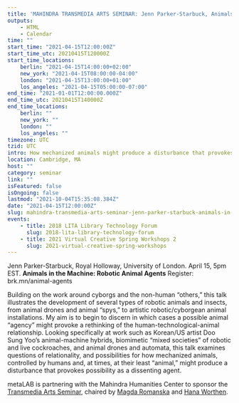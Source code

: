 ```yaml
---
title: 'MAHINDRA TRANSMEDIA ARTS SEMINAR: Jenn Parker-Starbuck, Animals in the Machine: Robotic Animal Agents'
outputs:
    - HTML
    - Calendar
time: ""
start_time: "2021-04-15T12:00:00Z"
start_time_utc: 20210415T120000Z
start_time_locations:
    berlin: "2021-04-15T14:00:00+02:00"
    new_york: "2021-04-15T08:00:00-04:00"
    london: "2021-04-15T13:00:00+01:00"
    los_angeles: "2021-04-15T05:00:00-07:00"
end_time: "2021-01-01T12:00:00.000Z"
end_time_utc: 20210415T140000Z
end_time_locations:
    berlin: ""
    new_york: ""
    london: ""
    los_angeles: ""
timezone: UTC
tzid: UTC
intro: How mechanized animals might produce a disturbance that provokes possibility.
location: Cambridge, MA
host: ""
category: seminar
link: ""
isFeatured: false
isOngoing: false
lastmod: "2021-10-04T15:35:08.384Z"
date: "2021-04-15T12:00:00Z"
slug: mahindra-transmedia-arts-seminar-jenn-parker-starbuck-animals-in-the-machine-robotic-animal-agents
events:
    - title: 2018 LITA Library Technology Forum
      slug: 2018-lita-library-technology-forum
    - title: 2021 Virtual Creative Spring Workshops 2
      slug: 2021-virtual-creative-spring-workshops
---
```

Jenn Parker-Starbuck, Royal Holloway, University of London. April 15, 5pm EST.
**Animals in the Machine: Robotic Animal Agents**
Register:  brk.mn/animal-agents

Building on the work around cyborgs and the non-human “others,” this talk illustrates the development of several types of robotic animals and insects, from animal drones and animal “spys,” to artistic robotic/cyborgean animal installations. My aim is to begin to discern in which cases a possible animal “agency” might provoke a rethinking of the human-technological-animal relationship. Looking specifically at work such as Korean/US artist Doo Sung Yoo’s animal-machine hybrids, biomimetic “mixed societies” of robotic and live cockroaches, and animal drones and automata, this talk examines questions of relationality, and possibilities for how mechanized animals, controlled by humans and, at times, at their least “animal,” might produce a disturbance that provokes possibility as a dissenting agent.

metaLAB is partnering with the Mahindra Humanities Center to sponsor the [Transmedia Arts Seminar](https://mahindrahumanities.fas.harvard.edu/transmedia-arts), chaired by [Magda Romanska](https://mahindrahumanities.fas.harvard.edu/people/magda-romanska) and [Hana Worthen](https://mahindrahumanities.fas.harvard.edu/people/hana-worthen).